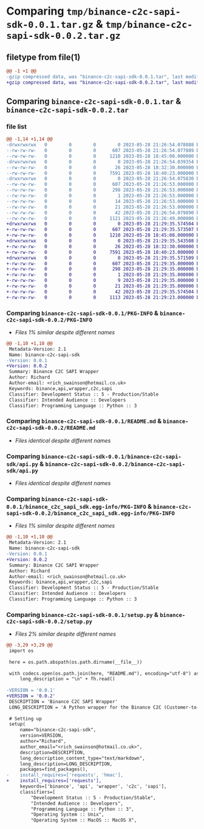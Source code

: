 # Comparing `tmp/binance-c2c-sapi-sdk-0.0.1.tar.gz` & `tmp/binance-c2c-sapi-sdk-0.0.2.tar.gz`

## filetype from file(1)

```diff
@@ -1 +1 @@
-gzip compressed data, was "binance-c2c-sapi-sdk-0.0.1.tar", last modified: Sun May 28 21:26:54 2023, max compression
+gzip compressed data, was "binance-c2c-sapi-sdk-0.0.2.tar", last modified: Sun May 28 21:29:35 2023, max compression
```

## Comparing `binance-c2c-sapi-sdk-0.0.1.tar` & `binance-c2c-sapi-sdk-0.0.2.tar`

### file list

```diff
@@ -1,14 +1,14 @@
-drwxrwxrwx   0        0        0        0 2023-05-28 21:26:54.078888 binance-c2c-sapi-sdk-0.0.1/
--rw-rw-rw-   0        0        0      607 2023-05-28 21:26:54.077889 binance-c2c-sapi-sdk-0.0.1/PKG-INFO
--rw-rw-rw-   0        0        0     1210 2023-05-28 18:45:08.000000 binance-c2c-sapi-sdk-0.0.1/README.md
-drwxrwxrwx   0        0        0        0 2023-05-28 21:26:54.039354 binance-c2c-sapi-sdk-0.0.1/binance-c2c-sapi-sdk/
--rw-rw-rw-   0        0        0       26 2023-05-28 18:32:30.000000 binance-c2c-sapi-sdk-0.0.1/binance-c2c-sapi-sdk/__init__.py
--rw-rw-rw-   0        0        0     7591 2023-05-28 18:40:23.000000 binance-c2c-sapi-sdk-0.0.1/binance-c2c-sapi-sdk/api.py
-drwxrwxrwx   0        0        0        0 2023-05-28 21:26:54.075830 binance-c2c-sapi-sdk-0.0.1/binance_c2c_sapi_sdk.egg-info/
--rw-rw-rw-   0        0        0      607 2023-05-28 21:26:53.000000 binance-c2c-sapi-sdk-0.0.1/binance_c2c_sapi_sdk.egg-info/PKG-INFO
--rw-rw-rw-   0        0        0      298 2023-05-28 21:26:53.000000 binance-c2c-sapi-sdk-0.0.1/binance_c2c_sapi_sdk.egg-info/SOURCES.txt
--rw-rw-rw-   0        0        0        1 2023-05-28 21:26:53.000000 binance-c2c-sapi-sdk-0.0.1/binance_c2c_sapi_sdk.egg-info/dependency_links.txt
--rw-rw-rw-   0        0        0       14 2023-05-28 21:26:53.000000 binance-c2c-sapi-sdk-0.0.1/binance_c2c_sapi_sdk.egg-info/requires.txt
--rw-rw-rw-   0        0        0       21 2023-05-28 21:26:53.000000 binance-c2c-sapi-sdk-0.0.1/binance_c2c_sapi_sdk.egg-info/top_level.txt
--rw-rw-rw-   0        0        0       42 2023-05-28 21:26:54.079890 binance-c2c-sapi-sdk-0.0.1/setup.cfg
--rw-rw-rw-   0        0        0     1121 2023-05-28 21:26:49.000000 binance-c2c-sapi-sdk-0.0.1/setup.py
+drwxrwxrwx   0        0        0        0 2023-05-28 21:29:35.574504 binance-c2c-sapi-sdk-0.0.2/
+-rw-rw-rw-   0        0        0      607 2023-05-28 21:29:35.573507 binance-c2c-sapi-sdk-0.0.2/PKG-INFO
+-rw-rw-rw-   0        0        0     1210 2023-05-28 18:45:08.000000 binance-c2c-sapi-sdk-0.0.2/README.md
+drwxrwxrwx   0        0        0        0 2023-05-28 21:29:35.543508 binance-c2c-sapi-sdk-0.0.2/binance-c2c-sapi-sdk/
+-rw-rw-rw-   0        0        0       26 2023-05-28 18:32:30.000000 binance-c2c-sapi-sdk-0.0.2/binance-c2c-sapi-sdk/__init__.py
+-rw-rw-rw-   0        0        0     7591 2023-05-28 18:40:23.000000 binance-c2c-sapi-sdk-0.0.2/binance-c2c-sapi-sdk/api.py
+drwxrwxrwx   0        0        0        0 2023-05-28 21:29:35.571509 binance-c2c-sapi-sdk-0.0.2/binance_c2c_sapi_sdk.egg-info/
+-rw-rw-rw-   0        0        0      607 2023-05-28 21:29:35.000000 binance-c2c-sapi-sdk-0.0.2/binance_c2c_sapi_sdk.egg-info/PKG-INFO
+-rw-rw-rw-   0        0        0      298 2023-05-28 21:29:35.000000 binance-c2c-sapi-sdk-0.0.2/binance_c2c_sapi_sdk.egg-info/SOURCES.txt
+-rw-rw-rw-   0        0        0        1 2023-05-28 21:29:35.000000 binance-c2c-sapi-sdk-0.0.2/binance_c2c_sapi_sdk.egg-info/dependency_links.txt
+-rw-rw-rw-   0        0        0        9 2023-05-28 21:29:35.000000 binance-c2c-sapi-sdk-0.0.2/binance_c2c_sapi_sdk.egg-info/requires.txt
+-rw-rw-rw-   0        0        0       21 2023-05-28 21:29:35.000000 binance-c2c-sapi-sdk-0.0.2/binance_c2c_sapi_sdk.egg-info/top_level.txt
+-rw-rw-rw-   0        0        0       42 2023-05-28 21:29:35.574504 binance-c2c-sapi-sdk-0.0.2/setup.cfg
+-rw-rw-rw-   0        0        0     1113 2023-05-28 21:29:23.000000 binance-c2c-sapi-sdk-0.0.2/setup.py
```

### Comparing `binance-c2c-sapi-sdk-0.0.1/PKG-INFO` & `binance-c2c-sapi-sdk-0.0.2/PKG-INFO`

 * *Files 1% similar despite different names*

```diff
@@ -1,10 +1,10 @@
 Metadata-Version: 2.1
 Name: binance-c2c-sapi-sdk
-Version: 0.0.1
+Version: 0.0.2
 Summary: Binance C2C SAPI Wrapper
 Author: Richard
 Author-email: <rich_swainson@hotmail.co.uk>
 Keywords: binance,api,wrapper,c2c,sapi
 Classifier: Development Status :: 5 - Production/Stable
 Classifier: Intended Audience :: Developers
 Classifier: Programming Language :: Python :: 3
```

### Comparing `binance-c2c-sapi-sdk-0.0.1/README.md` & `binance-c2c-sapi-sdk-0.0.2/README.md`

 * *Files identical despite different names*

### Comparing `binance-c2c-sapi-sdk-0.0.1/binance-c2c-sapi-sdk/api.py` & `binance-c2c-sapi-sdk-0.0.2/binance-c2c-sapi-sdk/api.py`

 * *Files identical despite different names*

### Comparing `binance-c2c-sapi-sdk-0.0.1/binance_c2c_sapi_sdk.egg-info/PKG-INFO` & `binance-c2c-sapi-sdk-0.0.2/binance_c2c_sapi_sdk.egg-info/PKG-INFO`

 * *Files 1% similar despite different names*

```diff
@@ -1,10 +1,10 @@
 Metadata-Version: 2.1
 Name: binance-c2c-sapi-sdk
-Version: 0.0.1
+Version: 0.0.2
 Summary: Binance C2C SAPI Wrapper
 Author: Richard
 Author-email: <rich_swainson@hotmail.co.uk>
 Keywords: binance,api,wrapper,c2c,sapi
 Classifier: Development Status :: 5 - Production/Stable
 Classifier: Intended Audience :: Developers
 Classifier: Programming Language :: Python :: 3
```

### Comparing `binance-c2c-sapi-sdk-0.0.1/setup.py` & `binance-c2c-sapi-sdk-0.0.2/setup.py`

 * *Files 2% similar despite different names*

```diff
@@ -3,29 +3,29 @@
 import os
 
 here = os.path.abspath(os.path.dirname(__file__))
 
 with codecs.open(os.path.join(here, "README.md"), encoding="utf-8") as fh:
     long_description = "\n" + fh.read()
 
-VERSION = '0.0.1'
+VERSION = '0.0.2'
 DESCRIPTION = 'Binance C2C SAPI Wrapper'
 LONG_DESCRIPTION = 'A Python wrapper for the Binance C2C (Customer-to-Customer) SAPI.'
 
 # Setting up
 setup(
     name="binance-c2c-sapi-sdk",
     version=VERSION,
     author="Richard",
     author_email="<rich_swainson@hotmail.co.uk>",
     description=DESCRIPTION,
     long_description_content_type="text/markdown",
     long_description=LONG_DESCRIPTION,
     packages=find_packages(),
-    install_requires=['requests', 'hmac'],
+    install_requires=['requests'],
     keywords=['binance', 'api', 'wrapper', 'c2c', 'sapi'],
     classifiers=[
         "Development Status :: 5 - Production/Stable",
         "Intended Audience :: Developers",
         "Programming Language :: Python :: 3",
         "Operating System :: Unix",
         "Operating System :: MacOS :: MacOS X",
```


